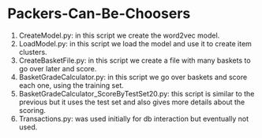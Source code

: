 # Packers-Can-Be-Choosers

1. CreateModel.py: in this script we create the word2vec model.
2. LoadModel.py: in this script we load the model and use it to create item clusters.
3. CreateBasketFile.py: in this script we create a file with many baskets to go over later and score.
4. BasketGradeCalculator.py: in this script we go over baskets and score each one, using the training set.
5. BasketGradeCalculator_ScoreByTestSet20.py: this script is similar to the previous but it uses the test set and also gives more details about the scoring.
6. Transactions.py: was used initially for db interaction but eventually not used.

